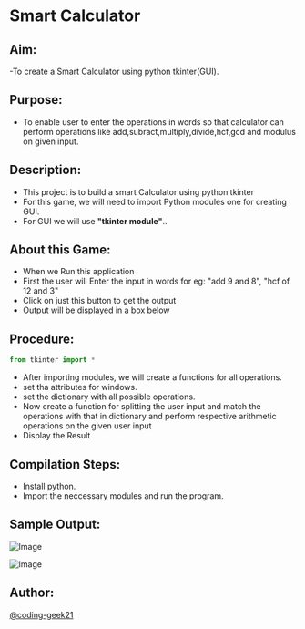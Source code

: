 # Smart Calculator

## Aim:

-To create a Smart Calculator using python tkinter(GUI).

## Purpose:

- To enable user to enter the operations in words so that calculator can perform operations like add,subract,multiply,divide,hcf,gcd and modulus on given input.

## Description:

- This project is to build a smart Calculator using python tkinter
- For this game, we will need to import Python modules one for creating GUI.
- For GUI we will use **"tkinter module"**..

## About this Game:

- When we Run this application
- First the user will Enter the input in words for eg: "add 9 and 8", "hcf of 12 and 3"
- Click on just this button to get the output
- Output will be displayed in a box below

## Procedure: 
```python
from tkinter import *
```
- After importing modules, we will create a functions for all operations.
- set tha attributes for windows.
- set the dictionary with all possible operations.
- Now create a function for splitting the user input and match the operations with that in dictionary and perform respective arithmetic operations on the given user input
- Display the Result

## Compilation Steps:

- Install python.
- Import the neccessary modules and run the program.

## Sample Output:
![Image](https://github.com/coding-geek21/Awesome_Python_Scripts/blob/main/GUIScripts/Smart%20Calculator/Images/smart_calculator1.jpg)


![Image](https://github.com/coding-geek21/Awesome_Python_Scripts/blob/main/GUIScripts/Smart%20Calculator/Images/smart_calculator2.jpg)

## Author:

[@coding-geek21](https://github.com/coding-geek21)
